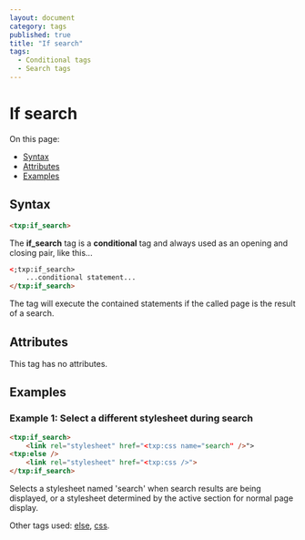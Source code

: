 ```yaml
---
layout: document
category: tags
published: true
title: "If search"
tags:
  - Conditional tags
  - Search tags
---
```


# If search

On this page:

* [Syntax](#user-content-syntax)
* [Attributes](#user-content-attributes)
* [Examples](#user-content-examples)

## Syntax

~~~ html
<txp:if_search>
~~~

The **if_search** tag is a __conditional__ tag and always used as an opening and closing pair, like this...

~~~ html
<;txp:if_search>
    ...conditional statement...
</txp:if_search>
~~~

The tag will execute the contained statements if the called page is the result of a search.

## Attributes

This tag has no attributes.

## Examples

### Example 1: Select a different stylesheet during search

~~~ html
<txp:if_search>
    <link rel="stylesheet" href="<txp:css name="search" />">
<txp:else />
    <link rel="stylesheet" href="<txp:css />">
</txp:if_search>
~~~

Selects a stylesheet named 'search' when search results are being displayed, or a stylesheet determined by the active section for normal page display.

Other tags used: [else](else), [css](css).
